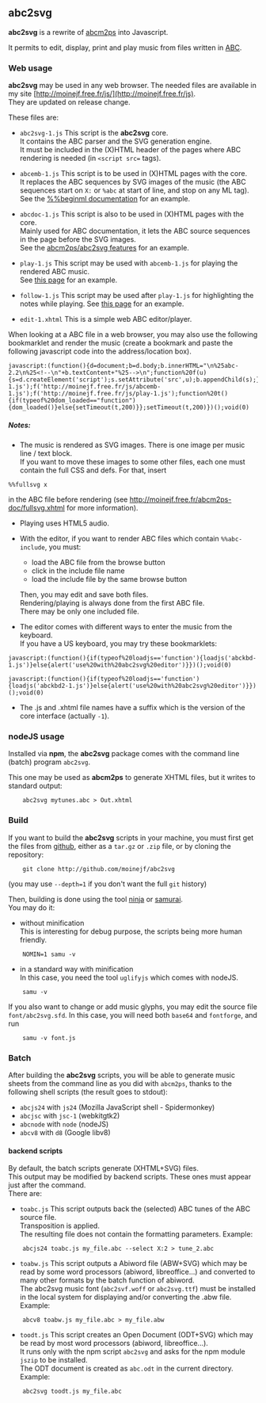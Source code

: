 ## abc2svg

**abc2svg** is a rewrite of [abcm2ps](http://moinejf.free.fr/) into Javascript.

It permits to edit, display, print and play music from files written in
[ABC](http://abcnotation.com/).

### Web usage

**abc2svg** may be used in any web browser.
The needed files are available in my site
[http://moinejf.free.fr/js/](http://moinejf.free.fr/js).  
They are updated on release change.

These files are:

- `abc2svg-1.js`
  This script is the **abc2svg** core.  
  It contains the ABC parser and the SVG generation engine.  
  It must be included in the (X)HTML header of the pages
  where ABC rendering is needed (in `<script src=` tags).

- `abcemb-1.js`
  This script is to be used in (X)HTML pages with the core.  
  It replaces the ABC sequences by SVG images of the music
  (the ABC sequences start on `X:` or `%abc` at start of line,
  and stop on any ML tag).  
  See the
  [%%beginml documentation](http://moinejf.free.fr/abcm2ps-doc/beginml.xhtml)
  for an example.

- `abcdoc-1.js`
  This script is also to be used in (X)HTML pages with the core.  
  Mainly used for ABC documentation, it lets the ABC source sequences
  in the page before the SVG images.  
  See the
  [abcm2ps/abc2svg features](http://moinejf.free.fr/abcm2ps-doc/features.xhtml)
  for an example.

- `play-1.js`
  This script may be used with `abcemb-1.js` for playing the
  rendered ABC music.  
  See [this page](http://moinejf.free.fr/abcm2ps-doc/au_clair.xhtml)
  for an example.

- `follow-1.js`
  This script may be used after `play-1.js` for highlighting the notes
  while playing.
  See [this page](http://moinejf.free.fr/abcm2ps-doc/tabac.xhtml)
  for an example.

- `edit-1.xhtml`
  This is a simple web ABC editor/player.

When looking at a ABC file in a web browser, you may also use
the following bookmarklet and render the music
(create a bookmark and paste the following javascript code
into the address/location box).

```
javascript:(function(){d=document;b=d.body;b.innerHTML="\n%25abc-2.2\n%25<!--\n"+b.textContent+"%25-->\n";function%20f(u){s=d.createElement('script');s.setAttribute('src',u);b.appendChild(s);};f('http://moinejf.free.fr/js/abc2svg-1.js');f('http://moinejf.free.fr/js/abcemb-1.js');f('http://moinejf.free.fr/js/play-1.js');function%20t(){if(typeof%20dom_loaded=="function"){dom_loaded()}else{setTimeout(t,200)}};setTimeout(t,200)})();void(0)
```

##### Notes:
- The music is rendered as SVG images. There is one image per
  music line / text block.  
  If you want to move these images to some other files,
  each one must contain the full CSS and defs. For that, insert
```
%%fullsvg x
```
  in the ABC file before rendering (see
  http://moinejf.free.fr/abcm2ps-doc/fullsvg.xhtml for more information).

- Playing uses HTML5 audio.

- With the editor, if you want to render ABC files
  which contain `%%abc-include`, you must:
  - load the ABC file from the browse button
  - click in the include file name
  - load the include file by the same browse button  

  Then, you may edit and save both files.  
  Rendering/playing is always done from the first ABC file.  
  There may be only one included file.

- The editor comes with different ways to enter the music from the keyboard.  
  If you have a US keyboard, you may try these bookmarklets:

```
javascript:(function(){if(typeof%20loadjs=='function'){loadjs('abckbd-1.js')}else{alert('use%20with%20abc2svg%20editor')}})();void(0)
```

```
javascript:(function(){if(typeof%20loadjs=='function'){loadjs('abckbd2-1.js')}else{alert('use%20with%20abc2svg%20editor')}})();void(0)
```

- The .js and .xhtml file names have a suffix which is the version of
  the core interface (actually `-1`).

### nodeJS usage

Installed via **npm**, the **abc2svg** package comes with the
command line (batch) program `abc2svg`.

This one may be used as **abcm2ps** to generate XHTML files,
but it writes to standard output:
```
    abc2svg mytunes.abc > Out.xhtml
```
### Build

If you want to build the **abc2svg** scripts in your machine,
you must first get the files
from [github](https://github.com/moinejf/abc2svg),
either as a `tar.gz` or `.zip` file, or by cloning the repository:
```
    git clone http://github.com/moinejf/abc2svg
```
(you may use `--depth=1` if you don't want the full `git` history)

Then, building is done using the tool [ninja](https://ninja-build.org/)
or [samurai](https://github.com/michaelforney/samurai).  
You may do it:

- without minification  
  This is interesting for debug purpose, the scripts being more human friendly.

```
    NOMIN=1 samu -v
```

- in a standard way with minification  
  In this case, you need the tool `uglifyjs` which comes with nodeJS.

```
    samu -v
```

If you also want to change or add music glyphs, you may edit the source
file `font/abc2svg.sfd`. In this case, you will need both `base64` and `fontforge`,
and run

```
    samu -v font.js
```

### Batch

After building the **abc2svg** scripts, you will be able to generate music
sheets from the command line as you did with `abcm2ps`, thanks to the
following shell scripts (the result goes to stdout):  

- `abcjs24` with `js24` (Mozilla JavaScript shell - Spidermonkey)
- `abcjsc` with `jsc-1` (webkitgtk2)
- `abcnode` with `node` (nodeJS)
- `abcv8` with `d8` (Google libv8)

#### backend scripts

By default, the batch scripts generate (XHTML+SVG) files.   
This output may be modified by backend scripts. These ones must appear
just after the command.   
There are:

- `toabc.js`
  This script outputs back the (selected) ABC tunes of the ABC source file.   
  Transposition is applied.   
  The resulting file does not contain the formatting parameters.
  Example:

```
	abcjs24 toabc.js my_file.abc --select X:2 > tune_2.abc
```

- `toabw.js`
  This script outputs a Abiword file (ABW+SVG) which may be read by some
  word processors (abiword, libreoffice...) and converted to many other
  formats by the batch function of abiword.   
  The abc2svg music font (`abc2svf.woff` or `abc2svg.ttf`) must be installed
  in the local system for displaying and/or converting the .abw file.   
  Example:

```
	abcv8 toabw.js my_file.abc > my_file.abw
```

- `toodt.js`
  This script creates an Open Document (ODT+SVG) which may be read by most
  word processors (abiword, libreoffice...).   
  It runs only with the npm script `abc2svg` and asks for the npm module
  `jszip` to be installed.   
  The ODT document is created as `abc.odt` in the current directory.   
  Example:

```
	abc2svg toodt.js my_file.abc
```
